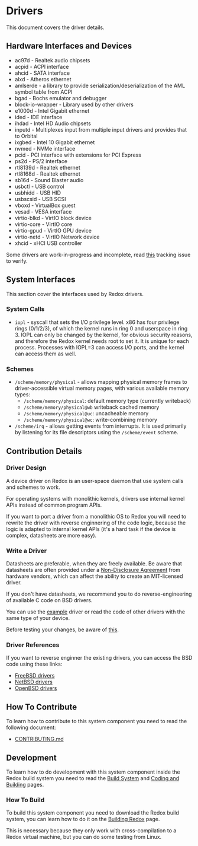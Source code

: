 # Drivers

This document covers the driver details.

## Hardware Interfaces and Devices

- ac97d - Realtek audio chipsets
- acpid - ACPI interface
- ahcid - SATA interface
- alxd - Atheros ethernet
- amlserde - a library to provide serialization/deserialization of the AML symbol table from ACPI
- bgad - Bochs emulator and debugger
- block-io-wrapper - Library used by other drivers
- e1000d - Intel Gigabit ethernet
- ided - IDE interface
- ihdad - Intel HD Audio chipsets
- inputd - Multiplexes input from multiple input drivers and provides that to Orbital
- ixgbed - Intel 10 Gigabit ethernet
- nvmed - NVMe interface
- pcid - PCI interface with extensions for PCI Express
- ps2d - PS/2 interface
- rtl8139d - Realtek ethernet
- rtl8168d - Realtek ethernet
- sb16d - Sound Blaster audio
- usbctl - USB control
- usbhidd - USB HID
- usbscsid - USB SCSI
- vboxd - VirtualBox guest
- vesad - VESA interface
- virtio-blkd - VirtIO block device
- virtio-core - VirtIO core
- virtio-gpud - VirtIO GPU device
- virtio-netd - VirtIO Network device
- xhcid - xHCI USB controller

Some drivers are work-in-progress and incomplete, read [this](https://gitlab.redox-os.org/redox-os/drivers/-/issues/41) tracking issue to verify.

## System Interfaces

This section cover the interfaces used by Redox drivers.

### System Calls

- `iopl` - syscall that sets the I/O privilege level. x86 has four privilege rings (0/1/2/3), of which the kernel runs in ring 0 and userspace in ring 3. IOPL can only be changed by the kernel, for obvious security reasons, and therefore the Redox kernel needs root to set it. It is unique for each process. Processes with IOPL=3 can access I/O ports, and the kernel can access them as well.

### Schemes

- `/scheme/memory/physical` - allows mapping physical memory frames to driver-accessible virtual memory pages, with various available memory types:
    - `/scheme/memory/physical`: default memory type (currently writeback)
    - `/scheme/memory/physical@wb` writeback cached memory
    - `/scheme/memory/physical@uc`: uncacheable memory
    - `/scheme/memory/physical@wc`: write-combining memory
- `/scheme/irq` - allows getting events from interrupts. It is used primarily by listening for its file descriptors using the `/scheme/event` scheme.

## Contribution Details

### Driver Design

A device driver on Redox is an user-space daemon that use system calls and schemes to work.

For operating systems with monolithic kernels, drivers use internal kernel APIs instead of common program APIs.

If you want to port a driver from a monolithic OS to Redox you will need to rewrite the driver with reverse enginnering of the code logic, because the logic is adapted to internal kernel APIs (it's a hard task if the device is complex, datasheets are more easy).

### Write a Driver

Datasheets are preferable, when they are freely available. Be aware that datasheets are often provided under a [Non-Disclosure Agreement](https://en.wikipedia.org/wiki/Non-disclosure_agreement) from hardware vendors, which can affect the ability to create an MIT-licensed driver.

If you don't have datasheets, we recommend you to do reverse-engineering of available C code on BSD drivers.

You can use the [example](https://gitlab.redox-os.org/redox-os/exampled) driver or read the code of other drivers with the same type of your device.

Before testing your changes, be aware of [this](https://doc.redox-os.org/book/coding-and-building.html#a-note-about-drivers).

### Driver References

If you want to reverse enginner the existing drivers, you can access the BSD code using these links:

- [FreeBSD drivers](https://github.com/freebsd/freebsd-src/tree/main/sys/dev)
- [NetBSD drivers](https://github.com/NetBSD/src/tree/trunk/sys/dev)
- [OpenBSD drivers](https://github.com/openbsd/src/tree/master/sys/dev)

## How To Contribute

To learn how to contribute to this system component you need to read the following document:

- [CONTRIBUTING.md](https://gitlab.redox-os.org/redox-os/redox/-/blob/master/CONTRIBUTING.md)

## Development

To learn how to do development with this system component inside the Redox build system you need to read the [Build System](https://doc.redox-os.org/book/build-system-reference.html) and [Coding and Building](https://doc.redox-os.org/book/coding-and-building.html) pages.

### How To Build

To build this system component you need to download the Redox build system, you can learn how to do it on the [Building Redox](https://doc.redox-os.org/book/podman-build.html) page.

This is necessary because they only work with cross-compilation to a Redox virtual machine, but you can do some testing from Linux.
